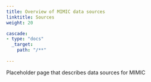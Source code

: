 ```yaml
---
title: Overview of MIMIC data sources
linktitle: Sources
weight: 20

cascade:
- type: "docs"
  _target:
    path: "/**"
  
---
```


Placeholder page that describes data sources for MIMIC